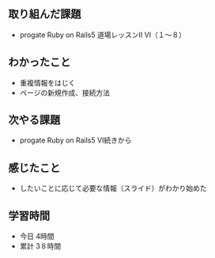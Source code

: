 ## 取り組んだ課題
- progate Ruby on Rails5 道場レッスンⅡ Ⅵ（１〜８）
## わかったこと
- 重複情報をはじく
- ページの新規作成、接続方法
## 次やる課題
- progate Ruby on Rails5 Ⅵ続きから
## 感じたこと
- したいことに応じて必要な情報（スライド）がわかり始めた
## 学習時間
- 今日 4時間
- 累計 3８時間
